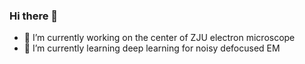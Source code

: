 ### Hi there 👋
- 🔭 I’m currently working on the center of ZJU electron microscope
- 🌱 I’m currently learning deep learning for noisy defocused EM
<!--
**TSUNAMI-SHEN/TSUNAMI-SHEN** is a ✨ _special_ ✨ repository because its `README.md` (this file) appears on your GitHub profile.

Here are some ideas to get you started:

- 🔭 I’m currently working on the center of ZJU electron microscope
- 🌱 I’m currently learning deep learning for noisy defocused EM
- 👯 I’m looking to collaborate on ...
- 🤔 I’m looking for help with ...
- 💬 Ask me about ...
- 📫 How to reach me: ...
- 😄 Pronouns: ...
- ⚡ Fun fact: ...
-->
